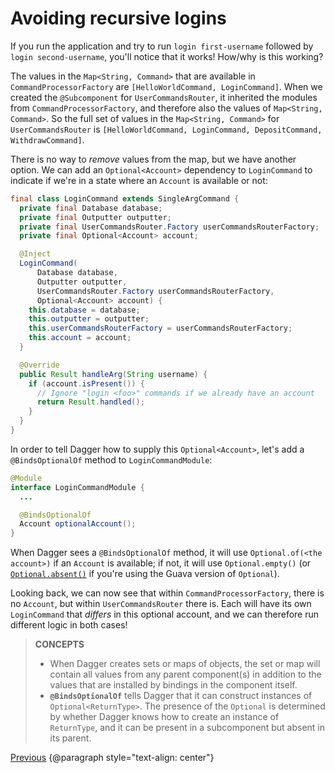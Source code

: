 # Avoiding recursive logins

If you run the application and try to run `login first-username` followed by
`login second-username`, you'll notice that it works! How/why is this working?

The values in the `Map<String, Command>` that are available in
`CommandProcessorFactory` are `[HelloWorldCommand, LoginCommand]`. When we
created the `@Subcomponent` for `UserCommandsRouter`, it inherited the modules
from `CommandProcessorFactory`, and therefore also the values of `Map<String,
Command>`. So the full set of values in the `Map<String, Command>` for
`UserCommandsRouter` is `[HelloWorldCommand, LoginCommand, DepositCommand,
WithdrawCommand]`.

There is no way to _remove_ values from the map, but we have another option. We
can add an `Optional<Account>` dependency to `LoginCommand` to indicate if we're
in a state where an `Account` is available or not:

```java
final class LoginCommand extends SingleArgCommand {
  private final Database database;
  private final Outputter outputter;
  private final UserCommandsRouter.Factory userCommandsRouterFactory;
  private final Optional<Account> account;

  @Inject
  LoginCommand(
      Database database,
      Outputter outputter,
      UserCommandsRouter.Factory userCommandsRouterFactory,
      Optional<Account> account) {
    this.database = database;
    this.outputter = outputter;
    this.userCommandsRouterFactory = userCommandsRouterFactory;
    this.account = account;
  }

  @Override
  public Result handleArg(String username) {
    if (account.isPresent()) {
      // Ignore "login <foo>" commands if we already have an account
      return Result.handled();
    }
  }
}
```

In order to tell Dagger how to supply this `Optional<Account>`, let's add a
`@BindsOptionalOf` method to `LoginCommandModule`:

```java
@Module
interface LoginCommandModule {
  ...

  @BindsOptionalOf
  Account optionalAccount();
}
```

When Dagger sees a `@BindsOptionalOf` method, it will use `Optional.of(<the
account>)` if an `Account` is available; if not, it will use `Optional.empty()`
(or
[`Optional.absent()`](https://google.github.io/guava/releases/27.1-jre/api/docs/com/google/common/base/Optional.html)
if you're using the Guava version of `Optional`).

Looking back, we can now see that within `CommandProcessorFactory`, there is no
`Account`, but within `UserCommandsRouter` there is. Each will have its own
`LoginCommand` that _differs_ in this optional account, and we can therefore run
different logic in both cases!

> **CONCEPTS**
>
> *   When Dagger creates sets or maps of objects, the set or map will contain
>     all values from any parent component(s) in addition to the values that are
>     installed by bindings in the component itself.
> *   **`@BindsOptionalOf`** tells Dagger that it can construct instances of
>     `Optional<ReturnType>`. The presence of the `Optional` is determined by
>     whether Dagger knows how to create an instance of `ReturnType`, and it can
>     be present in a subcomponent but absent in its parent.

[Previous](max-withdrawal-across-commands.md)
{@paragraph style="text-align: center"}
